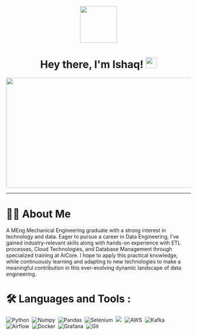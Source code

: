 
<div id="header" align="center">
  <img src="https://media.giphy.com/media/M9gbBd9nbDrOTu1Mqx/giphy.gif" width="100"/>
</div>

<h1 align="center">
  Hey there, I'm Ishaq!
  <img src="https://media.giphy.com/media/hvRJCLFzcasrR4ia7z/giphy.gif" width="30px"/>
</h1>

<div align="center">
  <img src="https://media.giphy.com/media/dWesBcTLavkZuG35MI/giphy.gif" width="600" height="300"/>
</div>

---

# :man_technologist:  About Me

A MEng Mechanical Engineering graduate with a strong interest in technology and data. Eager to pursue a career in Data Engineering, I've gained industry-relevant skills along with hands-on experience with ETL processes, Cloud Technologies, and Database Management through specialized training at AiCore. I hope to apply this practical knowledge, while continuously learning and adapting to new technologies to make a meaningful contribution in this ever-evolving dynamic landscape of data engineering.


# :hammer_and_wrench: Languages and Tools :


<div>
  <img src="https://img.shields.io/badge/python-3670A0?style=for-the-badge&logo=python&logoColor=ffdd54" title="Python" alt="Python"/>&nbsp;
  <img src="https://img.shields.io/badge/numpy-%23013243.svg?style=for-the-badge&logo=numpy&logoColor=white" title="Numpy" alt="Numpy"/>&nbsp;
  <img src="https://img.shields.io/badge/pandas-%23150458.svg?style=for-the-badge&logo=pandas&logoColor=white" title="Pandas" alt="Pandas"/>&nbsp;
  <img src="https://img.shields.io/badge/-selenium-%43B02A?style=for-the-badge&logo=selenium&logoColor=white" title="Selenium" alt="Selenium"/>&nbsp;
  <img src="https://img.shields.io/badge/postgres-%23316192.svg?style=for-the-badge&logo=postgresql&logoColor=white"/>&nbsp;
  <img src="https://img.shields.io/badge/AWS-%23FF9900.svg?style=for-the-badge&logo=amazon-aws&logoColor=white" title="AWS" alt="AWS"/>&nbsp;
  <img src="https://img.shields.io/badge/Apache%20Kafka-000?style=for-the-badge&logo=apachekafka" title="Kafka" alt="Kafka" />&nbsp;
  <img src="https://img.shields.io/badge/Apache%20Spark-FDEE21?style=flat-square&logo=apachespark&logoColor=black" title="" alt=""/>&nbsp;
  <img src="https://img.shields.io/badge/Apache%20Airflow-017CEE?style=for-the-badge&logo=Apache%20Airflow&logoColor=white" title="Airflow" alt="Airflow"/>&nbsp;
  <img src="https://img.shields.io/badge/docker-%230db7ed.svg?style=for-the-badge&logo=docker&logoColor=white" title="Docker" alt="Docker"/>&nbsp;
  <img src="https://img.shields.io/badge/grafana-%23F46800.svg?style=for-the-badge&logo=grafana&logoColor=white" title="Grafana" alt="Grafana"/>&nbsp;
  <img src="https://img.shields.io/badge/git-%23F05033.svg?style=for-the-badge&logo=git&logoColor=white" title="Git" alt="Git"/
</div>




<!--
Here are some ideas to get you started:

- 🔭 I’m currently working on ...
- 🌱 I’m currently learning ...
- 👯 I’m looking to collaborate on ...
- 🤔 I’m looking for help with ...
- 💬 Ask me about ...
- 📫 How to reach me: ...
- 😄 Pronouns: ...
- ⚡ Fun fact: ...
-->
